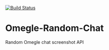 [![Build Status](https://travis-ci.com/Funtext/Omegle-Random-Chat.svg?branch=master)](https://travis-ci.com/Funtext/Omegle-Random-Chat)
# Omegle-Random-Chat
Random Omegle chat screenshot API
